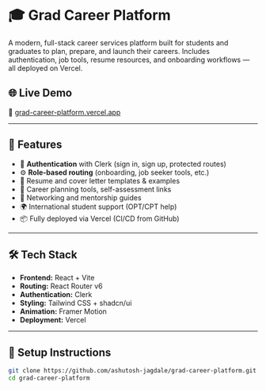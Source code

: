 # 🎓 Grad Career Platform

A modern, full-stack career services platform built for students and graduates to plan, prepare, and launch their careers. Includes authentication, job tools, resume resources, and onboarding workflows — all deployed on Vercel.

## 🌐 Live Demo

🔗 [grad-career-platform.vercel.app](https://grad-career-platform.vercel.app)


---

## 🚀 Features

- 🔐 **Authentication** with Clerk (sign in, sign up, protected routes)
- ⚙️ **Role-based routing** (onboarding, job seeker tools, etc.)
- 📄 Resume and cover letter templates & examples
- 🎯 Career planning tools, self-assessment links
- 💬 Networking and mentorship guides
- 🌍 International student support (OPT/CPT help)
- 📦 Fully deployed via Vercel (CI/CD from GitHub)

---

## 🛠 Tech Stack

- **Frontend:** React + Vite
- **Routing:** React Router v6
- **Authentication:** Clerk
- **Styling:** Tailwind CSS + shadcn/ui
- **Animation:** Framer Motion
- **Deployment:** Vercel

---

## 🔧 Setup Instructions

```bash
git clone https://github.com/ashutosh-jagdale/grad-career-platform.git
cd grad-career-platform
